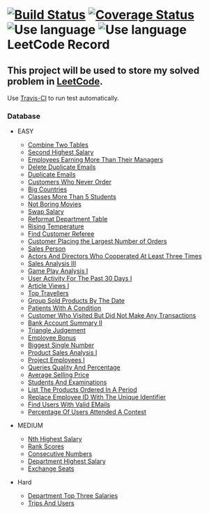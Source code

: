 [![Build Status](https://travis-ci.org/liuliuOD/LeetCode.svg?branch=master)](https://travis-ci.org/liuliuOD/LeetCode) [![Coverage Status](https://coveralls.io/repos/github/liuliuOD/LeetCode/badge.svg?branch=master)](https://coveralls.io/github/liuliuOD/LeetCode?branch=master)  
![Use language](https://img.shields.io/badge/language-PHP-%238a93bc) ![Use language](https://img.shields.io/badge/language-MySQL-%23e89533)  
LeetCode Record
===
This project will be used to store my solved problem in [LeetCode](https://leetcode.com).
---
Use [Travis-CI](https://travis-ci.org) to run test automatically.

### Database
- EASY
    - [Combine Two Tables](Databases/Easy/CombineTwoTables.md)
    - [Second Highest Salary](Databases/Easy/SecondHighestSalary.md)
    - [Employees Earning More Than Their Managers](Databases/Easy/EmployeesEarningMoreThanTheirManagers.md)
    - [Delete Duplicate Emails](Databases/Easy/DeleteDuplicateEmails.md)
    - [Duplicate Emails](Databases/Easy/DuplicateEmails.md)
    - [Customers Who Never Order](Databases/Easy/CustomersWhoNeverOrder.md)
    - [Big Countries](Databases/Easy/BigCountries.md)
    - [Classes More Than 5 Students](Databases/Easy/ClassesMoreThan5Students.md)
    - [Not Boring Movies](Databases/Easy/NotBoringMovies.md)
    - [Swap Salary](Databases/Easy/SwapSalary.md)
    - [Reformat Department Table](Databases/Easy/ReformatDepartmentTable.md)
    - [Rising Temperature](Databases/Easy/RisingTemperature.md)
    - [Find Customer Referee](Databases/Easy/FindCustomerReferee.md)
    - [Customer Placing the Largest Number of Orders](Databases/Easy/CustomerPlacingTheLargestNumberOfOrders.md)
    - [Sales Person](Databases/Easy/SalesPerson.md)
    - [Actors And Directors Who Cooperated At Least Three Times](Databases/Easy/ActorsAndDirectorsWhoCooperatedAtLeastThreeTimes.md)
    - [Sales Analysis III](Databases/Easy/SalesAnalysisIII.md)
    - [Game Play Analysis I](Databases/Easy/GamePlayAnalysisI.md)
    - [User Activity For The Past 30 Days I](Databases/Easy/UserActivityForThePast30DaysI.md)
    - [Article Views I](Databases/Easy/ArticleViewsI.md)
    - [Top Travellers](Databases/Easy/TopTravellers.md)
    - [Group Sold Products By The Date](Databases/Easy/GroupSoldProductsByTheDate.md)
    - [Patients With A Condition](Databases/Easy/PatientsWithACondition.md)
    - [Customer Who Visited But Did Not Make Any Transactions](Databases/Easy/CustomerWhoVisitedButDidNotMakeAnyTransactions.md)
    - [Bank Account Summary II](Databases/Easy/BankAccountSummaryII.md)
    - [Triangle Judgement](Databases/Easy/TriangleJudgement.md)
    - [Employee Bonus](Databases/Easy/EmployeeBonus.md)
    - [Biggest Single Number](Databases/Easy/BiggestSingleNumber.md)
    - [Product Sales Analysis I](Databases/Easy/ProductSalesAnalysisI.md)
    - [Project Employees I](Databases/Easy/ProjectEmployeesI.md)
    - [Queries Quality And Percentage](Databases/Easy/QueriesQualityAndPercentage.md)
    - [Average Selling Price](Databases/Easy/AverageSellingPrice.md)
    - [Students And Examinations](Databases/Easy/StudentsAndExaminations.md)
    - [List The Products Ordered In A Period](Databases/Easy/ListTheProductsOrderedInAPeriod.md)
    - [Replace Employee ID With The Unique Identifier](Databases/Easy/ReplaceEmployeeIDWithTheUniqueIdentifier.md)
    - [Find Users With Valid EMails](Databases/Easy/FindUsersWithValidEMails.md)
    - [Percentage Of Users Attended A Contest](Databases/Easy/PercentageOfUsersAttendedAContest.md)

- MEDIUM
    - [Nth Highest Salary](Databases/Medium/NthHighestSalary.md)
    - [Rank Scores](Databases/Medium/RankScores.md)
    - [Consecutive Numbers](Databases/Medium/ConsecutiveNumbers.md)
    - [Department Highest Salary](Databases/Medium/DepartmentHighestSalary.md)
    - [Exchange Seats](Databases/Medium/ExchangeSeats.md)

- Hard
    - [Department Top Three Salaries](Databases/Hard/DepartmentTopThreeSalaries.md)
    - [Trips And Users](Databases/Hard/TripsAndUsers.md)
